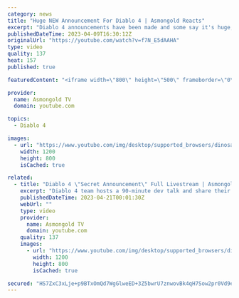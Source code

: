 ```yaml
---
category: news
title: "Huge NEW Announcement For Diablo 4 | Asmongold Reacts"
excerpt: "Diablo 4 announcements have been made and some say it's huge, some even say it's MASSIVE by @Toyhouze ..."
publishedDateTime: 2023-04-09T16:30:12Z
originalUrl: "https://youtube.com/watch?v=f7N_E5dAAHA"
type: video
quality: 137
heat: 157
published: true

featuredContent: "<iframe width=\"800\" height=\"500\" frameborder=\"0\" src=\"https://www.youtube.com/embed/f7N_E5dAAHA\" allow=\"accelerometer; autoplay; encrypted-media; gyroscope; picture-in-picture\" allowfullscreen></iframe>"

provider:
  name: Asmongold TV
  domain: youtube.com

topics:
  - Diablo 4

images:
  - url: "https://www.youtube.com/img/desktop/supported_browsers/dinosaur.png"
    width: 1200
    height: 800
    isCached: true

related:
  - title: "Diablo 4 \"Secret Announcement\" Full Livestream | Asmongold Reacts"
    excerpt: "Diablo 4 team hosts a 90-minute dev talk and share their Secret Announcement ▻ Asmongold's Twitch: ..."
    publishedDateTime: 2023-04-21T00:01:30Z
    webUrl: ""
    type: video
    provider:
      name: Asmongold TV
      domain: youtube.com
    quality: 137
    images:
      - url: "https://www.youtube.com/img/desktop/supported_browsers/dinosaur.png"
        width: 1200
        height: 800
        isCached: true

secured: "HS7ZxC3xLje+p9BTxOmQd7WgGlweED+3Z5bwrU7znwovBk4qH7Sow2pr0Vd9ej4fyUyqROnP7YQcdinhJ1/uvP/WebHetftrZdJz4VYPH1t6u2Le0ZgjvM8dS3u1SnF5fNEnYaECpGhX9aH8Zm1uofDz/YT7uVkmT086xOx07nQuJx4IhYojhtuAyjejNFWSYHzCEAJL8cp4m7xaq2FzTEUP1V+gMaKp6Jh1O96ydmvPU2Ty+Zc+G2PRVIFvc7//s4K3vUg0W7k4K8DzMOnwAG609EjRLK3A1ym//8eG/zpRLSuvuYPHPRDF4uJFUog9sUVFmJCOmk8A0zMucHj6P8wPoSlxhIQJ3VJc7wcnS/dRMNYi5gllJuY+JX1BxJ+FOEgTMCM1EJg/cT9L1z2Ti4ZDPaYJ7lQzC2LolzmO7NrtKcpP0w9NNx9dE7K4g7Qy;iDQgbXOcuYB+pk2eweWrKg=="
---
```


